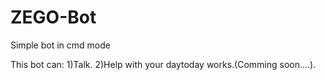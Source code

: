 # ZEGO-Bot
Simple bot in cmd mode


This bot can:
1)Talk.
2)Help with your daytoday works.(Comming soon....).
